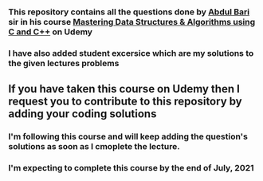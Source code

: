 <h3>This repository contains all the questions done by <a href = "https://www.udemy.com/course/datastructurescncpp/#instructor-1">Abdul Bari </a> sir in his course <a href = "https://www.udemy.com/course/datastructurescncpp/">Mastering Data Structures & Algorithms using C and C++</a> on Udemy</h3>

<h3> I have also added student excersice which are my solutions to the given lectures problems </h3> 

<h2> If you have taken this course on Udemy then I request you to contribute to this repository by adding your coding solutions</h2> 

<h3> I'm following this course and will keep adding the question's solutions as soon as I cmoplete the lecture.</h3>
  <h3> I'm expecting to complete this course by the end of July, 2021 </h3>
